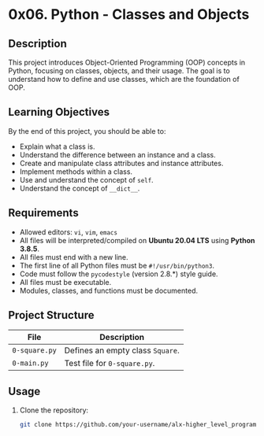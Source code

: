 # 0x06. Python - Classes and Objects

## Description
This project introduces Object-Oriented Programming (OOP) concepts in Python, focusing on classes, objects, and their usage. The goal is to understand how to define and use classes, which are the foundation of OOP.

## Learning Objectives
By the end of this project, you should be able to:
- Explain what a class is.
- Understand the difference between an instance and a class.
- Create and manipulate class attributes and instance attributes.
- Implement methods within a class.
- Use and understand the concept of `self`.
- Understand the concept of `__dict__`.

## Requirements
- Allowed editors: `vi`, `vim`, `emacs`
- All files will be interpreted/compiled on **Ubuntu 20.04 LTS** using **Python 3.8.5**.
- All files must end with a new line.
- The first line of all Python files must be `#!/usr/bin/python3`.
- Code must follow the `pycodestyle` (version 2.8.*) style guide.
- All files must be executable.
- Modules, classes, and functions must be documented.

## Project Structure
| File              | Description                     |
|-------------------|---------------------------------|
| `0-square.py`     | Defines an empty class `Square`. |
| `0-main.py`       | Test file for `0-square.py`.     |

## Usage
1. Clone the repository:
   ```bash
   git clone https://github.com/your-username/alx-higher_level_programming.git
